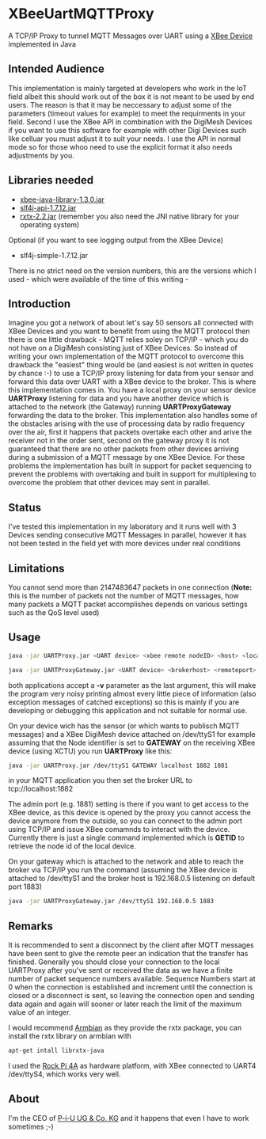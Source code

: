 # XBeeUartMQTTProxy
A TCP/IP Proxy to tunnel MQTT Messages over UART using a [XBee Device](https://www.digi.com/xbee) implemented in Java

## Intended Audience
This implementation is mainly targeted at developers who work in the IoT field albeit this should work out of the box it is not meant to be used by end users. The reason is that it may be neccessary to adjust some of the parameters (timeout values for example) to meet the requirments in your field. Second I use the XBee API in combination with the DigiMesh Devices if you want to use this software for example with other Digi Devices such like celluar you must adjust it to suit your needs. I use the API in normal mode so for those whoo need to use the explicit format it also needs adjustments by you.

## Libraries needed

 - [xbee-java-library-1.3.0.jar](https://github.com/digidotcom/xbee-java/releases)
 - [slf4j-api-1.7.12.jar](http://www.slf4j.org/download.html)
 - [rxtx-2.2.jar](http://rxtx.qbang.org/) (remember you also need the JNI native library for your operating system)

Optional (if you want to see logging output from the XBee Device)

 - slf4j-simple-1.7.12.jar

There is no strict need on the version numbers, this are the versions which I used - which were available of the time of this writing -

## Introduction

Imagine you got a network of about let's say 50 sensors all connected with XBee Devices and you want to benefit from using the MQTT protocol then there is one little drawback - MQTT relies soley on TCP/IP - which you do not have on a DigiMesh consisting just of XBee Devices. So instead of writing your own implementation of the MQTT protocol to overcome this drawback the "easiest" thing would be (and easiest is not written in quotes by chance :-) to use a TCP/IP proxy listening for data from your sensor and forward this data over UART with a XBee device to the broker. This is where this implementation comes in. You have a local proxy on your sensor device **UARTProxy** listening for data and you have another device which is attached to the network (the Gateway) running **UARTProxyGateway** forwarding the data to the broker. This implementation also handles some of the obstacles arising with the use of processing data by radio frequency over the air, first it happens that packets overtake each other and arive the receiver not in the order sent, second on the gateway proxy it is not guaranteed that there are no other packets from other devices arriving during a submission of a MQTT message by one XBee Device. For these problems the implementation has built in support for packet sequencing to prevent the problems with overtaking and built in support for multiplexing to overcome the problem that other devices may sent in parallel.

## Status

I've tested this implementation in my laboratory and it runs well with 3 Devices sending consecutive MQTT Messages in parallel, however it has not been tested in the field yet with more devices under real conditions

## Limitations

You cannot send more than 2147483647 packets in one connection (**Note:** this is the number of packets not the number of MQTT messages, how many packets a MQTT packet accomplishes depends on various settings such as the QoS level used)

## Usage

```sh
java -jar UARTProxy.jar <UART device> <xbee remote nodeID> <host> <localport> <admin port>
```
```sh
java -jar UARTProxyGateway.jar <UART device> <brokerhost> <remoteport>
```

both applications accept a **-v** parameter as the last argument, this will make the program very noisy printing almost every little piece of information (also exception messages of catched exceptions) so this is mainly if you are developing or debugging this application and not suitable for normal use.

On your device wich has the sensor (or which wants to publisch MQTT messages) and a XBee DigiMesh device attached on /dev/ttyS1 for example assuming that the Node identifier is set to **GATEWAY** on the receiving XBee device (using XCTU) you run **UARTProxy** like this:

```sh
java -jar UARTProxy.jar /dev/ttyS1 GATEWAY localhost 1882 1881
```

in your MQTT application you then set the broker URL to tcp://localhost:1882

The admin port (e.g. 1881) setting is there if you want to get access to the XBee device, as this device is opened by the proxy you cannot access the device anymore from the outside, so you can connect to the admin port using TCP/IP and issue XBee comamnds to interact with the device. Currently there is just a single command implemented which is **GETID** to retrieve the node id of the local device.

On your gateway which is attached to the network and able to reach the broker via TCP/IP you run the command
(assuming the XBee device is attached to /dev/ttyS1 and the broker host is 192.168.0.5 listening on default port 1883)

```sh
java -jar UARTProxyGateway.jar /dev/ttyS1 192.168.0.5 1883
```

## Remarks

It is recommended to sent a disconnect by the client after MQTT messages have been sent to give the remote peer an indication that the transfer has finished. Generally you should close your connection to the local UARTProxy after you've sent or received the data as we have a finite number of packet sequence numbers available. Sequence Numbers start at 0 when the connection is established and increment until the connection is closed or a disconnect is sent, so leaving the connection open and sending data again and again will sooner or later reach the limit of the maximum value of an integer.

I would recommend [Armbian](http://www.armbian.com) as they provide the rxtx package, you can install the rxtx library on armbian with 

```sh
apt-get intall librxtx-java
```
I used the [Rock Pi 4A](https://wiki.radxa.com/Rockpi4) as hardware platform, with XBee connected to UART4 /dev/ttyS4, which works very well.


## About

I'm the CEO of [P-i-U UG & Co. KG](http://www.p-i-u.de) and it happens that even I have to work sometimes ;-)
